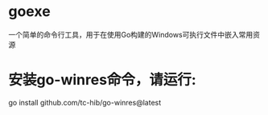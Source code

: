 # goexe
一个简单的命令行工具，用于在使用Go构建的Windows可执行文件中嵌入常用资源

# 安装go-winres命令，请运行:
go install github.com/tc-hib/go-winres@latest
